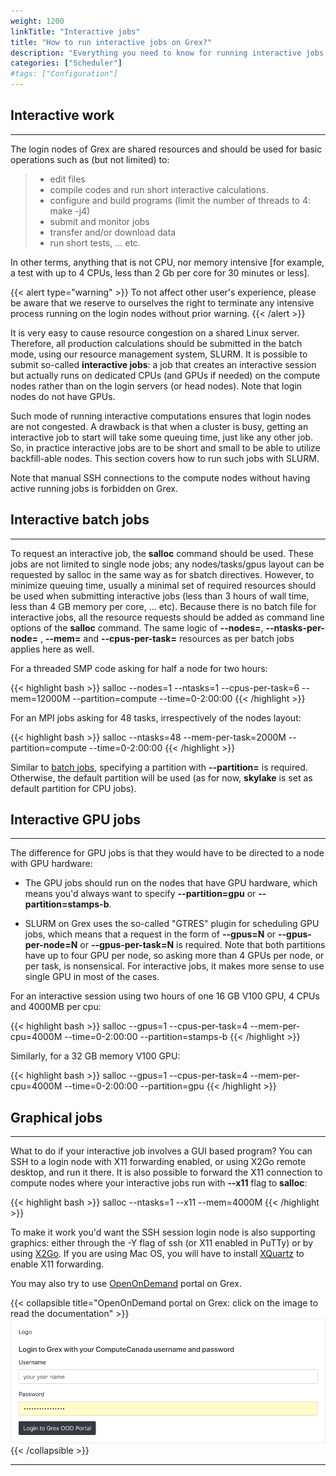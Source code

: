 ```yaml
---
weight: 1200
linkTitle: "Interactive jobs"
title: "How to run interactive jobs on Grex?"
description: "Everything you need to know for running interactive jobs on Grex."
categories: ["Scheduler"]
#tags: ["Configuration"]
---
```


## Interactive work
---

The login nodes of Grex are shared resources and should be used for basic operations such as (but not limited) to:

> * edit files
> * compile codes and run short interactive calculations.
> * configure and build programs (limit the number of threads to 4: make -j4)
> * submit and monitor jobs
> * transfer and/or download data
> * run short tests, ... etc. 

In other terms, anything that is not CPU, nor memory intensive [for example, a test with up to 4 CPUs, less than 2 Gb per core for 30 minutes or less].

{{< alert type="warning" >}}
To not affect other user's experience, please be aware that we reserve to ourselves the right to terminate any intensive process running on the login nodes without prior warning.
{{< /alert >}}

It is very easy to cause resource congestion on a shared Linux server. Therefore, all production calculations should be submitted in the batch mode, using our resource management system, SLURM. It is possible to submit so-called __interactive jobs__: a job that creates an interactive session but actually runs on dedicated CPUs (and GPUs if needed) on the compute nodes rather than on the login servers (or head nodes). Note that login nodes do not have GPUs.

Such mode of running interactive computations ensures that login nodes are not congested. A drawback is that when a cluster is busy, getting an interactive job to start will take some queuing time, just like any other job. So, in practice interactive jobs are to be short and small to be able to utilize backfill-able nodes. This section covers how to run such jobs with SLURM.

Note that manual SSH connections to the compute nodes without having active running jobs is forbidden on Grex.

## Interactive batch jobs
---

To request an interactive job, the **salloc** command should be used. These jobs are not limited to single node jobs; any nodes/tasks/gpus layout can be requested by salloc in the same way as for sbatch directives. However, to minimize queuing time, usually a minimal set of required resources should be used when submitting interactive jobs (less than 3 hours of wall time, less than 4 GB memory per core, ... etc). Because there is no batch file for interactive jobs, all the resource requests should be added as command line options of the **salloc** command. The same logic of __-\-nodes=__,  __-\-ntasks-per-node=__ , __-\-mem=__ and __-\-cpus-per-task=__ resources as per batch jobs applies here as well.

For a threaded SMP code asking for half a node for two hours:

{{< highlight bash >}}
salloc --nodes=1 --ntasks=1 --cpus-per-task=6 --mem=12000M --partition=compute --time=0-2:00:00
{{< /highlight >}}

For an MPI jobs asking for 48 tasks, irrespectively of the nodes layout: 

{{< highlight bash >}}
salloc  --ntasks=48 --mem-per-task=2000M --partition=compute --time=0-2:00:00
{{< /highlight >}}

Similar to [batch jobs](running-jobs), specifying a partition with __-\-partition=__ is required. Otherwise, the default partition will be used (as for now, **skylake** is set as default partition for CPU jobs).

<!-- AK: the default partition for interactive CPU jobs is compute. -->

## Interactive GPU jobs
---

The difference for GPU jobs is that they would have to be directed to a node with GPU hardware:

* The GPU jobs should run on the nodes that have GPU hardware, which means you'd always want to specify __-\-partition=gpu__ or __-\-partition=stamps-b__.

* SLURM on Grex uses the so-called "GTRES" plugin for scheduling GPU jobs, which means that a request in the form of __-\-gpus=N__ or __-\-gpus-per-node=N__ or __-\-gpus-per-task=N__ is required. Note that both partitions have up to four GPU per node, so asking more than 4 GPUs per node, or per task, is nonsensical. For interactive jobs, it makes more sense to use single GPU in most of the cases.

For an interactive session using two hours of one 16 GB V100 GPU, 4 CPUs and 4000MB per cpu:

{{< highlight bash >}}
salloc --gpus=1 --cpus-per-task=4 --mem-per-cpu=4000M --time=0-2:00:00 --partition=stamps-b
{{< /highlight >}}

Similarly, for a 32 GB memory V100 GPU:

{{< highlight bash >}}
salloc --gpus=1 --cpus-per-task=4 --mem-per-cpu=4000M --time=0-2:00:00 --partition=gpu
{{< /highlight >}}

## Graphical jobs
---

What to do if your interactive job involves a GUI based program? You can SSH to a login node with X11 forwarding enabled, or using X2Go remote desktop, and run it there. It is also possible to forward the X11 connection to compute nodes where your interactive jobs run with __-\-x11__ flag to **salloc**:

{{< highlight bash >}}
salloc --ntasks=1 --x11 --mem=4000M
{{< /highlight >}}

To make it work you'd want the SSH session login node is also supporting graphics: either through the -Y flag of ssh (or X11 enabled in PuTTy) or by using [X2Go](connecting/x2go). If you are using Mac OS, you will have to install [XQuartz](https://www.xquartz.org/) to enable X11 forwarding.

You may also try to use [OpenOnDemand](/ood) portal on Grex.

{{< collapsible title="OpenOnDemand portal on Grex: click on the image to read the documentation" >}}
[![](/ood/loginpage.png)](/ood)
{{< /collapsible >}}

---

<!-- {{< treeview display="tree" />}} -->

<!-- Changes and update:
* 
*
*
-->
